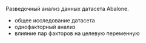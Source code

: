 Разведочный анализ данных датасета Abalone. 

- общее исследование датасета
- однофакторный анализ
- влияние пар факторов на целевую переменную
